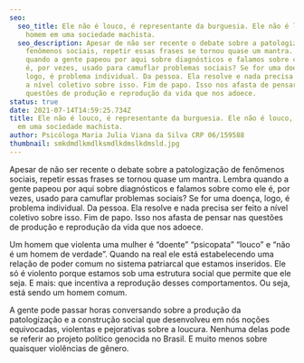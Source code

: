 ```yaml
---
seo:
  seo_title: Ele não é louco, é representante da burguesia. Ele não é louco, é
    homem em uma sociedade machista.
  seo_description: Apesar de não ser recente o debate sobre a patologização de
    fenômenos sociais, repetir essas frases se tornou quase um mantra. Lembra
    quando a gente papeou por aqui sobre diagnósticos e falamos sobre como ele
    é, por vezes, usado para camuflar problemas sociais? Se for uma doença,
    logo, é problema individual. Da pessoa. Ela resolve e nada precisa ser feito
    a nível coletivo sobre isso. Fim de papo. Isso nos afasta de pensar nas
    questões de produção e reprodução da vida que nos adoece.
status: true
date: 2021-07-14T14:59:25.734Z
title: Ele não é louco, é representante da burguesia. Ele não é louco, é homem
  em uma sociedade machista.
author: Psicóloga Maria Julia Viana da Silva CRP 06/159588
thumbnail: smkdmdlkmdlksmdlkdmslkdmsld.jpg
---
```

<!--StartFragment-->

Apesar de não ser recente o debate sobre a patologização de fenômenos sociais, repetir essas frases se tornou quase um mantra. Lembra quando a gente papeou por aqui sobre diagnósticos e falamos sobre como ele é, por vezes, usado para camuflar problemas sociais? Se for uma doença, logo, é problema individual. Da pessoa. Ela resolve e nada precisa ser feito a nível coletivo sobre isso. Fim de papo. Isso nos afasta de pensar nas questões de produção e reprodução da vida que nos adoece.

Um homem que violenta uma mulher é “doente” “psicopata” “louco” e “não é um homem de verdade”. Quando na real ele está estabelecendo uma relação de poder comum no sistema patriarcal que estamos inseridos. Ele só é violento porque estamos sob uma estrutura social que permite que ele seja. E mais: que incentiva a reprodução desses comportamentos. Ou seja, está sendo um homem comum.

A gente pode passar horas conversando sobre a produção da patologização e a construção social que desenvolveu em nós noções equivocadas, violentas e pejorativas sobre a loucura. Nenhuma delas pode se referir ao projeto político genocida no Brasil. E muito menos sobre quaisquer violências de gênero. 



<!--EndFragment-->